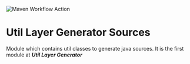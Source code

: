 ![Maven Workflow Action](https://github.com/Ma-Vin/de.ma_vin.util.layerGenerator/actions/workflows/maven.yml/badge.svg)

# Util Layer Generator Sources
Module which contains util classes to generate java sources.
It is the first module at ***Util Layer Generator***